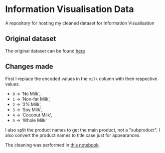 # Information Visualisation Data

A repository for hosting my cleaned dataset for Information Visualisation

## Original dataset

The original dataset can be found [here](https://github.com/rfordatascience/tidytuesday/blob/master/data/2021/2021-12-21/readme.md)

## Changes made

First I replace the encoded values in the `milk` column with their respective values.

- `0` $\rightarrow$ 'No Milk',
- `1` $\rightarrow$ 'Non-fat Milk',
- `2` $\rightarrow$ '2% Milk',
- `3` $\rightarrow$ 'Soy Milk',
- `4` $\rightarrow$ 'Coconut Milk',
- `5` $\rightarrow$ 'Whole Milk'

I also split the product names to get the main product, not a "subproduct", I also convert the product names to title case just for appearances.

The cleaning was performed in [this notebook](book.ipynb).

